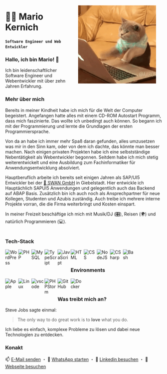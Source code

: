 <img align="right" width="250" height="250" src="./giphy.gif" style="margin:20px"/>

# 👨‍💻 Mario Kernich

**`Software Engineer und Web Entwickler`**

### Hallo, ich bin Mario! 👋

Ich bin leidenschaftlicher Software Engineer und Webentwickler mit über zehn Jahren Erfahrung.

### Mehr über mich

Bereits in meiner Kindheit habe ich mich für die Welt der Computer begeistert. Angefangen hatte alles mit einem CD-ROM Autostart Programm, dass mich faszinierte. Das wollte ich unbedingt auch können. So begann ich mit der Programmierung und lernte die Grundlagen der ersten Programmiersprache.

Von da an habe ich immer mehr Spaß daran gefunden, alles umzusetzen was mir in den Sinn kam, oder von dem ich dachte, das könnte man besser machen. Nach einigen privaten Projekten habe ich eine selbstständige Nebentätigkeit als Webentwickler begonnen. Seitdem habe ich mich stetig weiterentwickelt und eine Ausbildung zum Fachinformatiker für Anwendungsentwicklung absolviert.

Hauptberuflich arbeite ich bereits seit einigen Jahren als SAP/UI5 Entwickler bei der [🦢 SWAN GmbH](https://swan.de) in Giebelstadt. Hier entwickle ich Hauptächlich SAPUI5 Anwendungen und gelegentlich auch das Backend auf ABAP Basis. Zusätzlich bin ich auch noch als Ansprechpartner für neue Kollegen, Studenten und Azubis zuständig. Auch treibe ich mehrere interne Projekte vorran, die die Firma weiterbringt und Kosten einspart.

In meiner Freizeit beschäftige ich mich mit Musik/DJ (🎛️), Reisen (🌍) und natürlich Programmieren (💻).

#

### Tech-Stack

<img align="left" alt="WordPress" width="40px" style="padding-right:2px;margin-bottom:10px"  src="https://cdn.jsdelivr.net/gh/devicons/devicon/icons/wordpress/wordpress-original.svg" />     
<img align="left" alt="PHP" width="40px" style="padding-right:2px;margin-bottom:10px"  src="https://cdn.jsdelivr.net/gh/devicons/devicon/icons/php/php-original.svg" />
<img align="left" alt="MySQL" width="40px" style="padding-right:2px;margin-bottom:10px" src="https://cdn.jsdelivr.net/gh/devicons/devicon/icons/mysql/mysql-original.svg" />
<img align="left" alt="TypeScript" width="40px" style="padding-right:2px;margin-bottom:10px" src="https://cdn.jsdelivr.net/gh/devicons/devicon/icons/typescript/typescript-plain.svg" />
<img align="left" alt="JavaScript" width="40px" style="padding-right:2px;margin-bottom:10px" src="https://cdn.jsdelivr.net/gh/devicons/devicon/icons/javascript/javascript-plain.svg" />
<img align="left" alt="HTML" width="40px" style="padding-right:2px;margin-bottom:10px" src="https://cdn.jsdelivr.net/gh/devicons/devicon/icons/html5/html5-plain.svg" />
<img align="left" alt="CSS" width="40px" style="padding-right:2px;margin-bottom:10px" src="https://cdn.jsdelivr.net/gh/devicons/devicon/icons/css3/css3-plain.svg" />
<img align="left" alt="NodeJS" width="40px" style="padding-right:2px;margin-bottom:10px" src="https://cdn.jsdelivr.net/gh/devicons/devicon/icons/nodejs/nodejs-original.svg" />
<img align="left" alt="CSharp" width="40px" style="padding-right:2px;margin-bottom:10px" src="https://cdn.jsdelivr.net/gh/devicons/devicon/icons/csharp/csharp-original.svg" />
<img align="left" alt="Bash" width="40px" style="padding-right:2px;margin-bottom:10px" src="https://cdn.jsdelivr.net/gh/devicons/devicon/icons/bash/bash-original.svg" />

<br>

#

### Environments

<img align="left" alt="Apple" width="40px" style="padding-right:2px;padding-bottom:10px" src="https://cdn.jsdelivr.net/gh/devicons/devicon/icons/apple/apple-original.svg" />   
<img align="left" alt="Linux" width="40px" style="padding-right:2px;padding-bottom:10px" src="https://cdn.jsdelivr.net/gh/devicons/devicon/icons/linux/linux-original.svg" />
<img align="left" alt="vscode" width="40px" style="padding-right:2px;padding-bottom:10px" src="https://cdn.jsdelivr.net/gh/devicons/devicon/icons/vscode/vscode-original.svg" />
<img align="left" alt="PHPStorm" width="40px" style="padding-right:2px;padding-bottom:10px"  src="https://cdn.jsdelivr.net/gh/devicons/devicon/icons/phpstorm/phpstorm-original.svg" />
<img align="left" alt="GitHub" width="40px" style="padding-right:2px;padding-bottom:10px" src="https://cdn.jsdelivr.net/gh/devicons/devicon/icons/github/github-original.svg" />
<img align="left" alt="Docker" width="40px" style="padding-right:2px;padding-bottom:10px" src="https://cdn.jsdelivr.net/gh/devicons/devicon/icons/docker/docker-original.svg" />

<br>

#

### Was treibt mich an?

Steve Jobs sagte einmal:

> The only way to do great work is to **love** what you do.

Ich liebe es einfach, komplexe Probleme zu lösen und dabei neue Technologien zu entdecken.

### Konakt

📫 [E-Mail senden](mailto:contact@marioke.dev) ・ 💬 [WhatsApp starten](https://wa.me/%2B4915110573779) ・ 🔗 [Linkedin besuchen](https://www.linkedin.com/in/mario-kernich-370b071b5/) ・ 🔗 [Webseite besuchen](https://marioke.dev)
